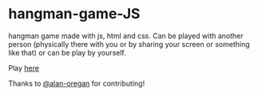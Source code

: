 # hangman-game-JS
hangman game made with js, html and css. Can be played with another person (physically there with you or by sharing your screen or something like that) or can be play by yourself.

Play [here](https://ronan-s1.github.io/hangman-game-JS/)

Thanks to [@alan-oregan](https://githubalan-oregan) for contributing!
